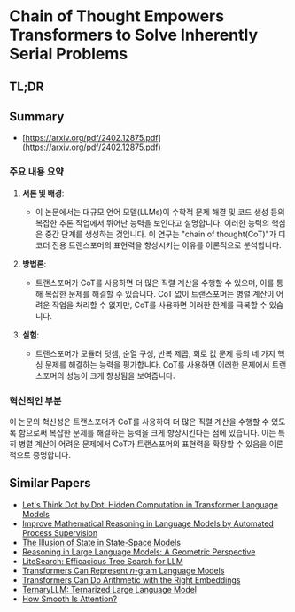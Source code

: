 # Chain of Thought Empowers Transformers to Solve Inherently Serial Problems
## TL;DR
## Summary
- [https://arxiv.org/pdf/2402.12875.pdf](https://arxiv.org/pdf/2402.12875.pdf)

### 주요 내용 요약

1. **서론 및 배경**:
   - 이 논문에서는 대규모 언어 모델(LLMs)이 수학적 문제 해결 및 코드 생성 등의 복잡한 추론 작업에서 뛰어난 능력을 보인다고 설명합니다. 이러한 능력의 핵심은 중간 단계를 생성하는 것입니다. 이 연구는 "chain of thought(CoT)"가 디코더 전용 트랜스포머의 표현력을 향상시키는 이유를 이론적으로 분석합니다.

2. **방법론**:
   - 트랜스포머가 CoT를 사용하면 더 많은 직렬 계산을 수행할 수 있으며, 이를 통해 복잡한 문제를 해결할 수 있습니다. CoT 없이 트랜스포머는 병렬 계산이 어려운 작업을 처리할 수 없지만, CoT를 사용하면 이러한 한계를 극복할 수 있습니다.

3. **실험**:
   - 트랜스포머가 모듈러 덧셈, 순열 구성, 반복 제곱, 회로 값 문제 등의 네 가지 핵심 문제를 해결하는 능력을 평가합니다. CoT를 사용하면 이러한 문제에서 트랜스포머의 성능이 크게 향상됨을 보여줍니다.

### 혁신적인 부분
이 논문의 혁신성은 트랜스포머가 CoT를 사용하여 더 많은 직렬 계산을 수행할 수 있도록 함으로써 복잡한 문제를 해결하는 능력을 크게 향상시킨다는 점에 있습니다. 이는 특히 병렬 계산이 어려운 문제에서 CoT가 트랜스포머의 표현력을 확장할 수 있음을 이론적으로 증명합니다.

## Similar Papers
- [Let's Think Dot by Dot: Hidden Computation in Transformer Language Models](2404.15758.md)
- [Improve Mathematical Reasoning in Language Models by Automated Process Supervision](2406.06592.md)
- [The Illusion of State in State-Space Models](2404.08819.md)
- [Reasoning in Large Language Models: A Geometric Perspective](2407.02678.md)
- [LiteSearch: Efficacious Tree Search for LLM](2407.00320.md)
- [Transformers Can Represent $n$-gram Language Models](2404.14994.md)
- [Transformers Can Do Arithmetic with the Right Embeddings](2405.17399.md)
- [TernaryLLM: Ternarized Large Language Model](2406.07177.md)
- [How Smooth Is Attention?](2312.14820.md)
